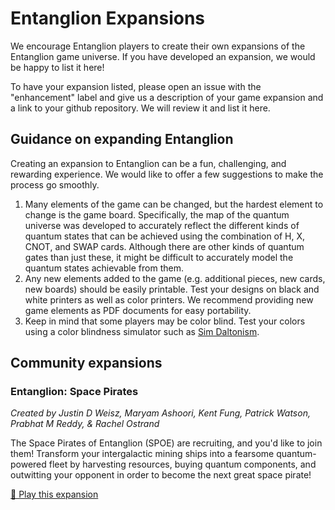 # Entanglion Expansions
We encourage Entanglion players to create their own expansions of the Entanglion game universe. If you have developed an expansion, we would be happy to list it here!

To have your expansion listed, please open an issue with the "enhancement" label and give us a description of your game expansion and a link to your github repository. We will review it and list it here.

## Guidance on expanding Entanglion
Creating an expansion to Entanglion can be a fun, challenging, and rewarding experience. We would like to offer a few suggestions to make the process go smoothly.

1. Many elements of the game can be changed, but the hardest element to change is the game board. Specifically, the map of the quantum universe was developed to accurately reflect the different kinds of quantum states that can be achieved using the combination of H, X, CNOT, and SWAP cards. Although there are other kinds of quantum gates than just these, it might be difficult to accurately model the quantum states achievable from them.
2. Any new elements added to the game (e.g. additional pieces, new cards, new boards) should be easily printable. Test your designs on black and white printers as well as color printers. We recommend providing new game elements as PDF documents for easy portability.
3. Keep in mind that some players may be color blind. Test your colors using a color blindness simulator such as [Sim Daltonism](https://michelf.ca/projects/sim-daltonism/).

## Community expansions

### Entanglion: Space Pirates
_Created by Justin D Weisz, Maryam Ashoori, Kent Fung, Patrick Watson, Prabhat M Reddy, & Rachel Ostrand_

The Space Pirates of Entanglion (SPOE) are recruiting, and you'd like to join them! Transform your intergalactic mining ships into a fearsome quantum-powered fleet by harvesting resources, buying quantum components, and outwitting your opponent in order to become the next great space pirate!

[🚀 Play this expansion](https://github.com/Entanglion/entanglion-spoe)
